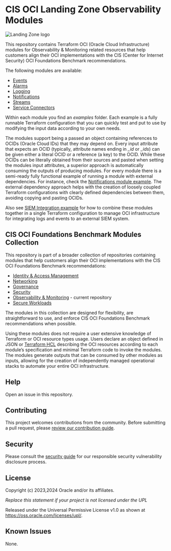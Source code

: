 # CIS OCI Landing Zone Observability Modules

![Landing Zone logo](./landing_zone_300.png)

This repository contains Terraform OCI (Oracle Cloud Infrastructure) modules for Observability & Monitoring related resources that help customers align their OCI implementations with the CIS (Center for Internet Security) OCI Foundations Benchmark recommendations.

The following modules are available:
- [Events](./events/)
- [Alarms](./alarms/)
- [Logging](./logging/)
- [Notifications](./notifications/)
- [Streams](./streams/)
- [Service Connectors](./service-connectors/)

Within each module you find an *examples* folder. Each example is a fully runnable Terraform configuration that you can quickly test and put to use by modifying the input data according to your own needs.  

The modules support being a passed an object containing references to OCIDs (Oracle Cloud IDs) that they may depend on. Every input attribute that expects an OCID (typically, attribute names ending in *_id* or *_ids*) can be given either a literal OCID or a reference (a key) to the OCID. While these OCIDs can be literally obtained from their sources and pasted when setting the modules input attributes, a superior approach is automatically consuming the outputs of producing modules. For every module there is a semi-ready fully functional example of running a module with external dependencies. For instance, check the [Notifications module example](./notifications/examples/external_dependency/). The external dependency approach helps with the creation of loosely coupled Terraform configurations with clearly defined dependencies between them, avoiding copying and pasting OCIDs.

Also see [SIEM Integration example](./examples/siem-integration/) for how to combine these modules together in a single Terraform configuration to manage OCI infrastructure for integrating logs and events to an external SIEM system.

## CIS OCI Foundations Benchmark Modules Collection

This repository is part of a broader collection of repositories containing modules that help customers align their OCI implementations with the CIS OCI Foundations Benchmark recommendations:
- [Identity & Access Management](https://github.com/oracle-quickstart/terraform-oci-cis-landing-zone-iam)
- [Networking](https://github.com/oracle-quickstart/terraform-oci-cis-landing-zone-networking)
- [Governance](https://github.com/oracle-quickstart/terraform-oci-cis-landing-zone-governance)
- [Security](https://github.com/oracle-quickstart/terraform-oci-cis-landing-zone-security)
- [Observability & Monitoring](https://github.com/oracle-quickstart/terraform-oci-cis-landing-zone-observability) - current repository
- [Secure Workloads](https://github.com/oracle-quickstart/terraform-oci-secure-workloads)

The modules in this collection are designed for flexibility, are straightforward to use, and enforce CIS OCI Foundations Benchmark recommendations when possible.

Using these modules does not require a user extensive knowledge of Terraform or OCI resource types usage. Users declare an object defined in JSON or [Terraform HCL](https://developer.hashicorp.com/terraform/language/syntax/configuration) describing the OCI resources according to each module’s specification and minimal Terraform code to invoke the modules. The modules generate outputs that can be consumed by other modules as inputs, allowing for the creation of independently managed operational stacks to automate your entire OCI infrastructure.

## Help

Open an issue in this repository.

## Contributing

This project welcomes contributions from the community. Before submitting a pull request, please [review our contribution guide](./CONTRIBUTING.md).

## Security

Please consult the [security guide](./SECURITY.md) for our responsible security vulnerability disclosure process.

## License

Copyright (c) 2023,2024 Oracle and/or its affiliates.

*Replace this statement if your project is not licensed under the UPL*

Released under the Universal Permissive License v1.0 as shown at
<https://oss.oracle.com/licenses/upl/>.

## Known Issues
None.
